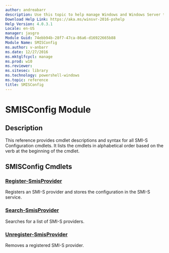 ```yaml
---
author: andreabarr
description: Use this topic to help manage Windows and Windows Server technologies with Windows PowerShell.
Download Help Link: https://aka.ms/winsvr-2016-pshelp
Help Version: 4.0.3.1
Locale: en-US
manager: jasgro
Module Guid: 74ebb94b-28f7-47ca-86a6-d16922665b88
Module Name: SMISConfig
ms.author: v-anbarr
ms.date: 12/27/2016
ms.mktglfcycl: manage
ms.prod: w10
ms.reviewer: 
ms.sitesec: library
ms.technology: powershell-windows
ms.topic: reference
title: SMISConfig
---
```


# SMISConfig Module
## Description
This reference provides cmdlet descriptions and syntax for all SMI-S Configuration cmdlets. It lists the cmdlets in alphabetical order based on the verb at the beginning of the cmdlet.

## SMISConfig Cmdlets
### [Register-SmisProvider](./Register-SmisProvider.md)
Registers an SMI-S provider and stores the configuration in the SMI-S service.

### [Search-SmisProvider](./Search-SmisProvider.md)
Searches for a list of SMI-S providers.

### [Unregister-SmisProvider](./Unregister-SmisProvider.md)
Removes a registered SMI-S provider.



